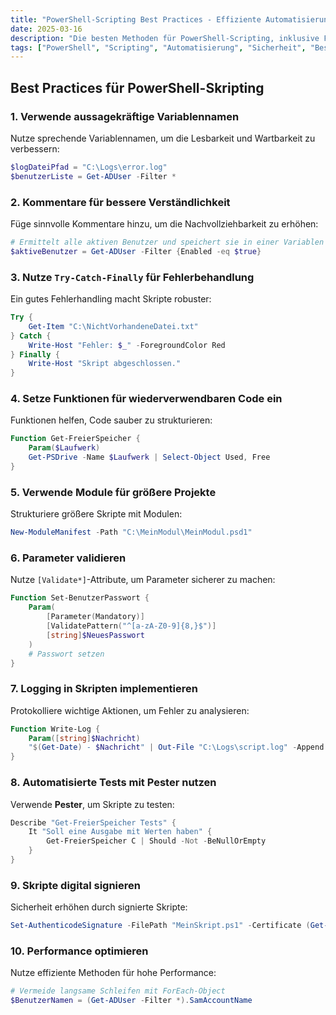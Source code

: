 ```yaml
---
title: "PowerShell-Scripting Best Practices - Effiziente Automatisierung und Sicherheit"
date: 2025-03-16
description: "Die besten Methoden für PowerShell-Scripting, inklusive Fehlerbehandlung, Sicherheitsrichtlinien und Performance-Optimierung."
tags: ["PowerShell", "Scripting", "Automatisierung", "Sicherheit", "Best Practices"]
---
```


## Best Practices für PowerShell-Skripting

### 1. Verwende aussagekräftige Variablennamen

Nutze sprechende Variablennamen, um die Lesbarkeit und Wartbarkeit zu verbessern:

```powershell
$logDateiPfad = "C:\Logs\error.log"
$benutzerListe = Get-ADUser -Filter *
```

### 2. Kommentare für bessere Verständlichkeit

Füge sinnvolle Kommentare hinzu, um die Nachvollziehbarkeit zu erhöhen:

```powershell
# Ermittelt alle aktiven Benutzer und speichert sie in einer Variablen
$aktiveBenutzer = Get-ADUser -Filter {Enabled -eq $true}
```

### 3. Nutze `Try-Catch-Finally` für Fehlerbehandlung

Ein gutes Fehlerhandling macht Skripte robuster:

```powershell
Try {
    Get-Item "C:\NichtVorhandeneDatei.txt"
} Catch {
    Write-Host "Fehler: $_" -ForegroundColor Red
} Finally {
    Write-Host "Skript abgeschlossen."
}
```

### 4. Setze Funktionen für wiederverwendbaren Code ein

Funktionen helfen, Code sauber zu strukturieren:

```powershell
Function Get-FreierSpeicher {
    Param($Laufwerk)
    Get-PSDrive -Name $Laufwerk | Select-Object Used, Free
}
```

### 5. Verwende Module für größere Projekte

Strukturiere größere Skripte mit Modulen:

```powershell
New-ModuleManifest -Path "C:\MeinModul\MeinModul.psd1"
```

### 6. Parameter validieren

Nutze `[Validate*]`-Attribute, um Parameter sicherer zu machen:

```powershell
Function Set-BenutzerPasswort {
    Param(
        [Parameter(Mandatory)]
        [ValidatePattern("^[a-zA-Z0-9]{8,}$")]
        [string]$NeuesPasswort
    )
    # Passwort setzen
}
```

### 7. Logging in Skripten implementieren

Protokolliere wichtige Aktionen, um Fehler zu analysieren:

```powershell
Function Write-Log {
    Param([string]$Nachricht)
    "$(Get-Date) - $Nachricht" | Out-File "C:\Logs\script.log" -Append
}
```

### 8. Automatisierte Tests mit Pester nutzen

Verwende **Pester**, um Skripte zu testen:

```powershell
Describe "Get-FreierSpeicher Tests" {
    It "Soll eine Ausgabe mit Werten haben" {
        Get-FreierSpeicher C | Should -Not -BeNullOrEmpty
    }
}
```

### 9. Skripte digital signieren

Sicherheit erhöhen durch signierte Skripte:

```powershell
Set-AuthenticodeSignature -FilePath "MeinSkript.ps1" -Certificate (Get-ChildItem Cert:\CurrentUser\My -CodeSigningCert)
```

### 10. Performance optimieren

Nutze effiziente Methoden für hohe Performance:

```powershell
# Vermeide langsame Schleifen mit ForEach-Object
$BenutzerNamen = (Get-ADUser -Filter *).SamAccountName
```
